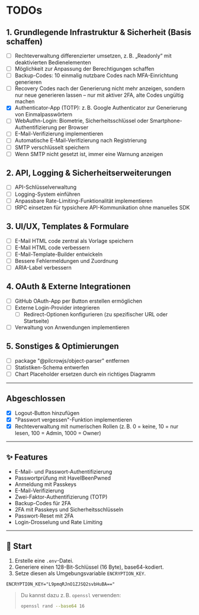 # TODOs

## 1. Grundlegende Infrastruktur & Sicherheit (Basis schaffen)

- [ ] Rechteverwaltung differenzierter umsetzen, z. B. „Readonly“ mit deaktivierten Bedienelementen  
- [ ] Möglichkeit zur Anpassung der Berechtigungen schaffen  
- [ ] Backup-Codes: 10 einmalig nutzbare Codes nach MFA-Einrichtung generieren  
- [ ] Recovery Codes nach der Generierung nicht mehr anzeigen, sondern nur neue generieren lassen – nur mit aktiver 2FA, alte Codes ungültig machen  
- [x] Authenticator-App (TOTP): z. B. Google Authenticator zur Generierung von Einmalpasswörtern  
- [ ] WebAuthn-Login: Biometrie, Sicherheitsschlüssel oder Smartphone-Authentifizierung per Browser  
- [ ] E-Mail-Verifizierung implementieren  
- [ ] Automatische E-Mail-Verifizierung nach Registrierung  
- [ ] SMTP verschlüsselt speichern  
- [ ] Wenn SMTP nicht gesetzt ist, immer eine Warnung anzeigen  

## 2. API, Logging & Sicherheitserweiterungen

- [ ] API-Schlüsselverwaltung  
- [ ] Logging-System einführen  
- [ ] Anpassbare Rate-Limiting-Funktionalität implementieren  
- [ ] tRPC einsetzen für typsichere API-Kommunikation ohne manuelles SDK  

## 3. UI/UX, Templates & Formulare

- [ ] E-Mail HTML code zentral als Vorlage speichern  
- [ ] E-Mail HTML code verbessern  
- [ ] E-Mail-Template-Builder entwickeln  
- [ ] Bessere Fehlermeldungen und Zuordnung  
- [ ] ARIA-Label verbessern  

## 4. OAuth & Externe Integrationen

- [ ] GitHub OAuth-App per Button erstellen ermöglichen  
- [ ] Externe Login-Provider integrieren  
  - [ ] Redirect-Optionen konfigurieren (zu spezifischer URL oder Startseite)  
- [ ] Verwaltung von Anwendungen implementieren  

## 5. Sonstiges & Optimierungen

- [ ] package "@pilcrowjs/object-parser" entfernen  
- [ ] Statistiken-Schema entwerfen  
- [ ] Chart Placeholder ersetzen durch ein richtiges Diagramm  

---

## Abgeschlossen

- [x] Logout-Button hinzufügen  
- [x] "Passwort vergessen"-Funktion implementieren  
- [x] Rechteverwaltung mit numerischen Rollen (z. B. 0 = keine, 10 = nur lesen, 100 = Admin, 1000 = Owner)  

---

## ✨ Features

- E-Mail- und Passwort-Authentifizierung
- Passwortprüfung mit HaveIBeenPwned
- Anmeldung mit Passkeys
- E-Mail-Verifizierung
- Zwei-Faktor-Authentifizierung (TOTP)
- Backup-Codes für 2FA
- 2FA mit Passkeys und Sicherheitsschlüsseln
- Passwort-Reset mit 2FA
- Login-Drosselung und Rate Limiting

---

## 🚀 Start

1. Erstelle eine `.env`-Datei.
2. Generiere einen 128-Bit-Schlüssel (16 Byte), base64-kodiert.
3. Setze diesen als Umgebungsvariable `ENCRYPTION_KEY`.

```env
ENCRYPTION_KEY="L9pmqRJnO1ZJSQ2svbHuBA=="
```

> Du kannst dazu z. B. `openssl` verwenden:
>
> ```bash
> openssl rand --base64 16
> ```
